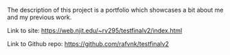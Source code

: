 The description of this project is a portfolio which showcases a bit about me and my previous work.

Link to site: https://web.njit.edu/~rv295/testfinalv2/index.html

Link to Github repo: https://github.com/rafvnk/testfinalv2

